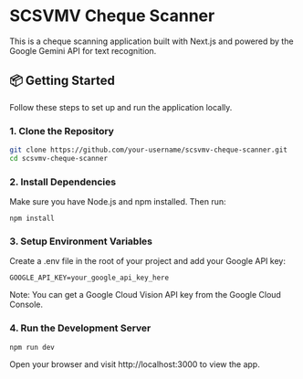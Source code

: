 # SCSVMV Cheque Scanner

This is a cheque scanning application built with Next.js and powered by the Google Gemini API for text recognition.

## 📦 Getting Started

Follow these steps to set up and run the application locally.

### 1. Clone the Repository

```bash
git clone https://github.com/your-username/scsvmv-cheque-scanner.git
cd scsvmv-cheque-scanner
```


### 2. Install Dependencies
Make sure you have Node.js and npm installed. Then run:
```
npm install
```
### 3. Setup Environment Variables
Create a .env file in the root of your project and add your Google API key:
```
GOOGLE_API_KEY=your_google_api_key_here
```
Note: You can get a Google Cloud Vision API key from the Google Cloud Console.

### 4. Run the Development Server
```
npm run dev
```
Open your browser and visit http://localhost:3000 to view the app.
